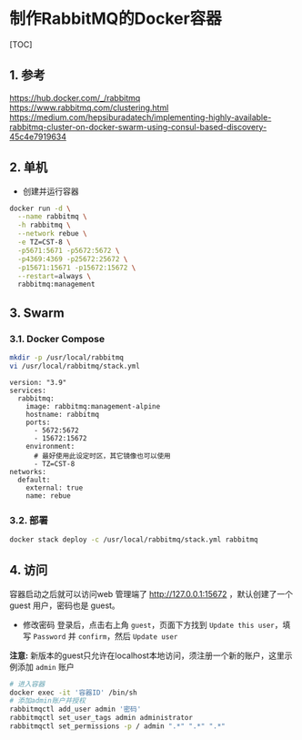 # 制作RabbitMQ的Docker容器

[TOC]

## 1. 参考

<https://hub.docker.com/_/rabbitmq>
<https://www.rabbitmq.com/clustering.html>
<https://medium.com/hepsiburadatech/implementing-highly-available-rabbitmq-cluster-on-docker-swarm-using-consul-based-discovery-45c4e7919634>

## 2. 单机

- 创建并运行容器

```sh
docker run -d \
  --name rabbitmq \
  -h rabbitmq \
  --network rebue \
  -e TZ=CST-8 \
  -p5671:5671 -p5672:5672 \
  -p4369:4369 -p25672:25672 \
  -p15671:15671 -p15672:15672 \
  --restart=always \
  rabbitmq:management
```

## 3. Swarm

### 3.1. Docker Compose

```sh
mkdir -p /usr/local/rabbitmq
vi /usr/local/rabbitmq/stack.yml
```

```yml{.line-numbers}
version: "3.9"
services:
  rabbitmq:
    image: rabbitmq:management-alpine
    hostname: rabbitmq
    ports:
      - 5672:5672
      - 15672:15672
    environment:
      # 最好使用此设定时区，其它镜像也可以使用
      - TZ=CST-8
networks:
  default:
    external: true
    name: rebue
```

### 3.2. 部署

```sh
docker stack deploy -c /usr/local/rabbitmq/stack.yml rabbitmq
```

## 4. 访问

容器启动之后就可以访问web 管理端了 <http://127.0.0.1:15672> ，默认创建了一个 guest 用户，密码也是 guest。

- 修改密码
  登录后，点击右上角 `guest`，页面下方找到 `Update this user`，填写 `Password` 并 `confirm`，然后 `Update user`

**注意:** 新版本的guest只允许在localhost本地访问，须注册一个新的账户，这里示例添加 `admin` 账户

```sh
# 进入容器
docker exec -it '容器ID' /bin/sh
# 添加admin账户并授权
rabbitmqctl add_user admin '密码'
rabbitmqctl set_user_tags admin administrator
rabbitmqctl set_permissions -p / admin ".*" ".*" ".*"
```
